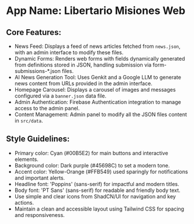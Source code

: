 # **App Name**: Libertario Misiones Web

## Core Features:

- News Feed: Displays a feed of news articles fetched from `news.json`, with an admin interface to modify these files.
- Dynamic Forms: Renders web forms with fields dynamically generated from definitions stored in JSON, handling submission via form-submissions-*.json files.
- AI News Generation Tool: Uses Genkit and a Google LLM to generate news content from URLs provided in the admin interface.
- Homepage Carousel: Displays a carousel of images and messages configured via a `banner.json` data file.
- Admin Authentication: Firebase Authentication integration to manage access to the admin panel.
- Content Management: Admin panel to modify all the JSON files content in `src/data`.

## Style Guidelines:

- Primary color: Cyan (#00B5E2) for main buttons and interactive elements.
- Background color: Dark purple (#45698C) to set a modern tone.
- Accent color: Yellow-Orange (#FFB549) used sparingly for notifications and important alerts.
- Headline font: 'Poppins' (sans-serif) for impactful and modern titles. 
- Body font: 'PT Sans' (sans-serif) for readable and friendly body text. 
- Use simple and clear icons from ShadCN/UI for navigation and key actions.
- Maintain a clean and accessible layout using Tailwind CSS for spacing and responsiveness.